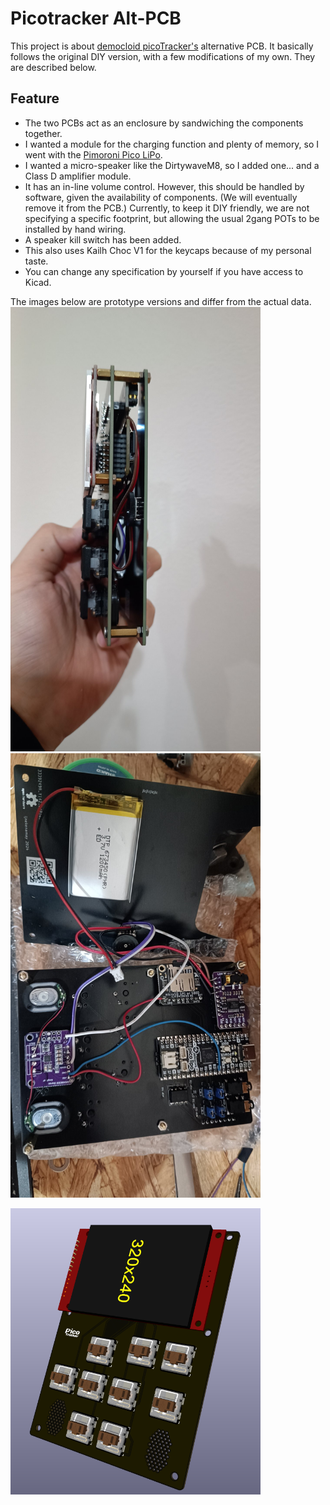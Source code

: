 # Picotracker Alt-PCB

This project is about [democloid picoTracker's](https://github.com/democloid/picoTracker/) alternative PCB.
It basically follows the original DIY version, with a few modifications of my own. They are described below.

## Feature

- The two PCBs act as an enclosure by sandwiching the components together.
- I wanted a module for the charging function and plenty of memory, so I went with the [Pimoroni Pico LiPo](https://shop.pimoroni.com/products/pimoroni-pico-lipo).
- I wanted a micro-speaker like the DirtywaveM8, so I added one... and a Class D amplifier module.
- It has an in-line volume control. However, this should be handled by software, given the availability of components. (We will eventually remove it from the PCB.) Currently, to keep it DIY friendly, we are not specifying a specific footprint, but allowing the usual 2gang POTs to be installed by hand wiring.
- A speaker kill switch has been added.
- This also uses Kailh Choc V1 for the keycaps because of my personal taste.
- You can change any specification by yourself if you have access to Kicad.

The images below are prototype versions and differ from the actual data.
<img src="https://raw.githubusercontent.com/ijnekenamay/picotracker_alt-pcb/main/images/1.jpg" width="400"><img src="https://raw.githubusercontent.com/ijnekenamay/picotracker_alt-pcb/main/images/2.jpg" width="400">

<img src="https://raw.githubusercontent.com/ijnekenamay/picotracker_alt-pcb/main/images/3.png" width="400">
